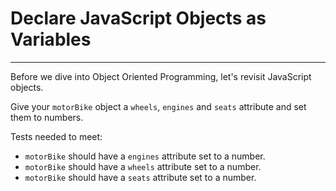 # Declare JavaScript Objects as Variables
---
Before we dive into Object Oriented Programming, let's revisit JavaScript objects.

Give your `motorBike` object a `wheels`, `engines` and `seats` attribute and set them to numbers.

Tests needed to meet:
  - `motorBike` should have a `engines` attribute set to a number.
  - `motorBike` should have a `wheels` attribute set to a number.
  - `motorBike` should have a `seats` attribute set to a number.
